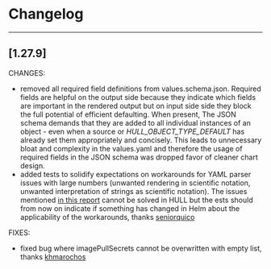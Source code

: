 # Changelog
------------------
[1.27.9]
------------------
CHANGES:
- removed all required field definitions from values.schema.json. Required fields are helpful on the output side because they indicate which fields are important in the rendered output but on input side side they block the full potential of efficient defaulting. When present, The JSON schema demands that they are added to all individual instances of an object - even when a source or _HULL_OBJECT_TYPE_DEFAULT_ has already set them appropriately and concisely. This leads to unnecessary bloat and complexity in the values.yaml and therefore the usage of required fields in the JSON schema was dropped favor of cleaner chart design.
- added tests to solidify expectations on workarounds for YAML parser issues with large numbers (unwanted rendering in scientific notation, unwanted interpretation of strings as scientific notation). The issues mentioned [in this report](https://github.com/vidispine/hull/issues/262) cannot be solved in HULL but the ests should from now on indicate if something has changed in Helm about the applicability of the workarounds, thanks [seniorquico](https://github.com/seniorquico)

FIXES:
- fixed bug where imagePullSecrets cannot be overwritten with empty list, thanks [khmarochos](https://github.com/khmarochos)